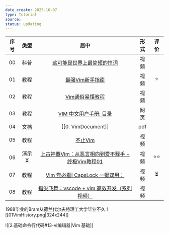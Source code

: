 ```yaml
---
date_create: 2025-10-07
type: Tutorial
source:
status: updating
---
```


| 序号  | 类型  |                                                                                                                    居中                                                                                                                     | 形式  | 评价  |
| :-: | :-: | :---------------------------------------------------------------------------------------------------------------------------------------------------------------------------------------------------------------------------------------: | :-: | :-: |
| 00  | 科普  |                                            [这可能是世界上最简短的悼词](https://www.bilibili.com/video/BV1X8411i719/?spm_id_from=333.337.search-card.all.click&vd_source=aef73766b941d8e52cb9a97d24ea42a2)                                             | 视频  |     |
| 01  | 教程  |                                                                                         [最强Vim新手指南](https://www.bilibili.com/video/BV1UQ4y1z7q5/)                                                                                         | 视频  |  ⭐  |
| 02  | 教程  |                                                                                       [Vim通俗易懂教程](https://zhuanlan.zhihu.com/p/1961387640831075280)                                                                                       | 视频  |     |
| 03  | 教程  |                                                                                  [VIM 中文用户手册: 目录](https://yianwillis.github.io/vimcdoc/doc/usr_toc.html)                                                                                  | 网页  |     |
| 04  | 文档  |                                                                                                            [[0. VimDocument]]                                                                                                             | pdf |     |
| 05  | 教程  |                                                                                           [不止Vim](https://www.bilibili.com/video/BV1ZGJdznE9b)                                                                                            | 视频  |     |
| 06  | 演示⏳ | [上古神器Vim：从恶言相向到爱不释手 - 终极Vim教程01](https://www.bilibili.com/video/BV164411P7tw?spm_id_from=333.788.recommend_more_video.-1&trackid=web_related_0.router-related-2206146-7vfnq.1761143011961.545&vd_source=aef73766b941d8e52cb9a97d24ea42a2) | 视频  | ⭐⭐  |
| 07  | 教程  |                                        [Vim 党必看! CapsLock 一键双用：](https://www.bilibili.com/video/BV1oVWqzrEya/?spm_id_from=333.1007.tianma.1-1-1.click&vd_source=aef73766b941d8e52cb9a97d24ea42a2)                                         | 视频  |  ⏳  |
| 08  | 教程  |  [指尖飞舞：vscode + vim 高效开发（系列视频）](https://www.bilibili.com/video/BV1z541177Jy?spm_id_from=333.788.recommend_more_video.-1&trackid=web_related_0.router-related-2206146-mbfvr.1761265871097.284&vd_source=aef73766b941d8e52cb9a97d24ea42a2)  | 视频  |     |
1988毕业的Bram从荷兰代尔夫特理工大学毕业不久
![[01VimHistory.png|324x244]]





![[2.基础命令行代码#13-vi编辑器|Vim 基础]]











